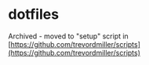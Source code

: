 # dotfiles

Archived - moved to "setup" script in [https://github.com/trevordmiller/scripts](https://github.com/trevordmiller/scripts)
